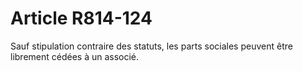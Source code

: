 # Article R814-124

Sauf stipulation contraire des statuts, les parts sociales peuvent être librement cédées à un associé.
